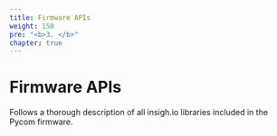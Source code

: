 ```yaml
---
title: Firmware APIs
weight: 150
pre: "<b>3. </b>"
chapter: true
---
```


# Firmware APIs

Follows a thorough description of all insigh.io libraries included in the Pycom firmware.
